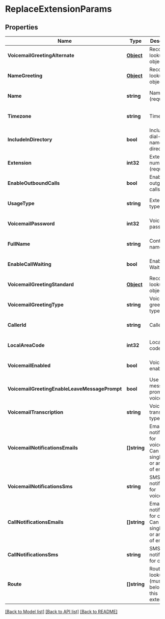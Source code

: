 # ReplaceExtensionParams

## Properties
Name | Type | Description | Notes
------------ | ------------- | ------------- | -------------
**VoicemailGreetingAlternate** | [**Object**](object.md) | Recording lookup object | [optional] [default to null]
**NameGreeting** | [**Object**](object.md) | Recording lookup object | [optional] [default to null]
**Name** | **string** | Name (required) | [optional] [default to null]
**Timezone** | **string** | Timezone | [optional] [default to null]
**IncludeInDirectory** | **bool** | Include in dial-by-name directory | [optional] [default to null]
**Extension** | **int32** | Extension number (required) | [optional] [default to null]
**EnableOutboundCalls** | **bool** | Enable outgoing calls | [optional] [default to null]
**UsageType** | **string** | Extension type | [optional] [default to null]
**VoicemailPassword** | **int32** | Voicemail password | [optional] [default to null]
**FullName** | **string** | Contact name | [optional] [default to null]
**EnableCallWaiting** | **bool** | Enable Call Waiting | [optional] [default to null]
**VoicemailGreetingStandard** | [**Object**](object.md) | Recording lookup object | [optional] [default to null]
**VoicemailGreetingType** | **string** | Voicemail greeting type | [optional] [default to null]
**CallerId** | **string** | Caller ID | [optional] [default to null]
**LocalAreaCode** | **int32** | Local area code | [optional] [default to null]
**VoicemailEnabled** | **bool** | Voicemail enabled | [optional] [default to null]
**VoicemailGreetingEnableLeaveMessagePrompt** | **bool** | Use leave message prompt after voicemail | [optional] [default to null]
**VoicemailTranscription** | **string** | Voicemail transcription type | [optional] [default to null]
**VoicemailNotificationsEmails** | **[]string** | Email notifications for voicemails. Can be a single email or an array of emails | [optional] [default to null]
**VoicemailNotificationsSms** | **string** | SMS notifications for voicemails | [optional] [default to null]
**CallNotificationsEmails** | **[]string** | Email notifications for calls. Can be a single email or an array of emails | [optional] [default to null]
**CallNotificationsSms** | **string** | SMS notifications for calls | [optional] [default to null]
**Route** | **[]string** | Route object lookup (must belong to this extension) | [optional] [default to null]

[[Back to Model list]](../README.md#documentation-for-models) [[Back to API list]](../README.md#documentation-for-api-endpoints) [[Back to README]](../README.md)


